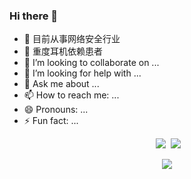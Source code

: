 ### Hi there 👋

<!--
**shadowLiar/shadowLiar** is a ✨ _special_ ✨ repository because its `README.md` (this file) appears on your GitHub profile.
-->
- 🔭 目前从事网络安全行业
- 🌱 重度耳机依赖患者
- 👯 I’m looking to collaborate on ...
- 🤔 I’m looking for help with ...
- 💬 Ask me about ...
- 📫 How to reach me: ...
- 😄 Pronouns: ...
- ⚡  Fun fact: ...

<p align = "center">
  <img src = "https://github-readme-stats.vercel.app/api?username=wangscaler&count_private=true&show_icons=true&theme=tokyonight&line_height=27">
  <img src = "https://github-readme-stats.vercel.app/api/top-langs/?username=wangscaler&theme=tokyonight">
</p>


<p align = "center" >
  <img src = "https://komarev.com/ghpvc/?username=shadowLiar" >
</p>
